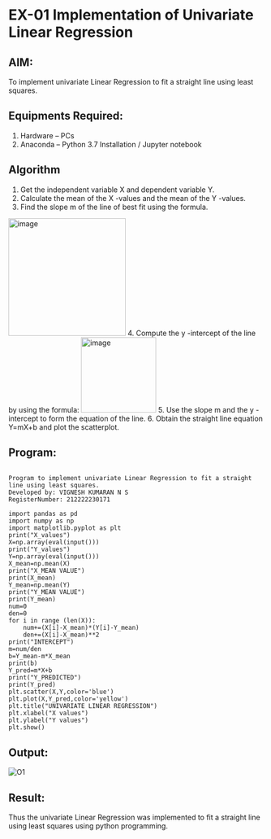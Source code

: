 # EX-01 Implementation of Univariate Linear Regression
## AIM:
To implement univariate Linear Regression to fit a straight line using least squares.

## Equipments Required:
1. Hardware – PCs
2. Anaconda – Python 3.7 Installation / Jupyter notebook

## Algorithm
1. Get the independent variable X and dependent variable Y.
2. Calculate the mean of the X -values and the mean of the Y -values.
3. Find the slope m of the line of best fit using the formula. 
<img width="231" alt="image" src="https://user-images.githubusercontent.com/93026020/192078527-b3b5ee3e-992f-46c4-865b-3b7ce4ac54ad.png">
4. Compute the y -intercept of the line by using the formula:
<img width="148" alt="image" src="https://user-images.githubusercontent.com/93026020/192078545-79d70b90-7e9d-4b85-9f8b-9d7548a4c5a4.png">
5. Use the slope m and the y -intercept to form the equation of the line.
6. Obtain the straight line equation Y=mX+b and plot the scatterplot.

## Program:
```

Program to implement univariate Linear Regression to fit a straight line using least squares.
Developed by: VIGNESH KUMARAN N S
RegisterNumber: 212222230171

import pandas as pd
import numpy as np
import matplotlib.pyplot as plt
print("X_values")
X=np.array(eval(input()))
print("Y_values")
Y=np.array(eval(input()))
X_mean=np.mean(X)
print("X_MEAN VALUE")
print(X_mean)
Y_mean=np.mean(Y)
print("Y_MEAN VALUE")
print(Y_mean)
num=0
den=0
for i in range (len(X)):
    num+=(X[i]-X_mean)*(Y[i]-Y_mean)
    den+=(X[i]-X_mean)**2
print("INTERCEPT")    
m=num/den
b=Y_mean-m*X_mean
print(b)
Y_pred=m*X+b
print("Y_PREDICTED")
print(Y_pred)
plt.scatter(X,Y,color='blue')
plt.plot(X,Y_pred,color='yellow')
plt.title("UNIVARIATE LINEAR REGRESSION")
plt.xlabel("X values")
plt.ylabel("Y values")
plt.show()

```

## Output:
![O1](https://github.com/BALA291/Find-the-best-fit-line-using-Least-Squares-Method/assets/120717501/5f49f5a8-4647-4431-a274-10059b94cecd)



## Result:
Thus the univariate Linear Regression was implemented to fit a straight line using least squares using python programming.
